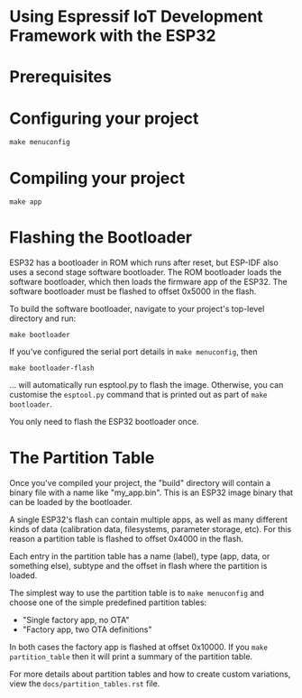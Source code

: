 # Using Espressif IoT Development Framework with the ESP32

# Prerequisites

# Configuring your project

`make menuconfig`

# Compiling your project

`make app`

# Flashing the Bootloader

ESP32 has a bootloader in ROM which runs after reset, but ESP-IDF also uses a second stage software bootloader. The ROM bootloader loads the software bootloader, which then loads the firmware app of the ESP32. The software bootloader must be flashed to offset 0x5000 in the flash.

To build the software bootloader, navigate to your project's top-level directory and run:

``` shell
make bootloader
```

If you've configured the serial port details in `make menuconfig`, then

``` shell
make bootloader-flash
```

... will automatically run esptool.py to flash the image. Otherwise, you can customise the `esptool.py` command that is printed out as part of `make bootloader`.

You only need to flash the ESP32 bootloader once.

# The Partition Table

Once you've compiled your project, the "build" directory will contain a binary file with a name like "my_app.bin". This is an ESP32 image binary that can be loaded by the bootloader.

A single ESP32's flash can contain multiple apps, as well as many different kinds of data (calibration data, filesystems, parameter storage, etc). For this reason a partition table is flashed to offset 0x4000 in the flash.

Each entry in the partition table has a name (label), type (app, data, or something else), subtype and the offset in flash where the partition is loaded.

The simplest way to use the partition table is to `make menuconfig` and choose one of the simple predefined partition tables:

* "Single factory app, no OTA"
* "Factory app, two OTA definitions"

In both cases the factory app is flashed at offset 0x10000. If you `make partition_table` then it will print a summary of the partition table.

For more details about partition tables and how to create custom variations, view the `docs/partition_tables.rst` file.
